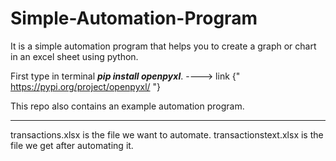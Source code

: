 # Simple-Automation-Program
It is a simple automation program that helps you to create a graph or chart in an excel sheet using python.


First type in terminal _**pip install openpyxl**_.
----> link {" https://pypi.org/project/openpyxl/ "}

This repo also contains an example automation program.

---

transactions.xlsx is the file we want to automate.
transactionstext.xlsx is the file we get after automating it.

